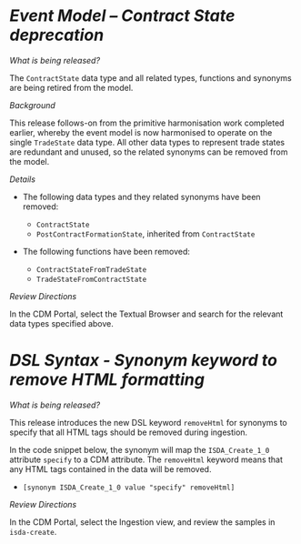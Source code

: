 # *Event Model – Contract State deprecation*

_What is being released?_

The `ContractState` data type and all related types, functions and synonyms are being retired from the model.

_Background_

This release follows-on from the primitive harmonisation work completed earlier, whereby the event model is now harmonised to operate on the single `TradeState` data type. All other data types to represent trade states are redundant and unused, so the related synonyms can be removed from the model.

_Details_

- The following data types and they related synonyms have been removed:

  - `ContractState`
  - `PostContractFormationState`, inherited from `ContractState`

- The following functions have been removed:

  - `ContractStateFromTradeState`
  - `TradeStateFromContractState`

_Review Directions_

In the CDM Portal, select the Textual Browser and search for the relevant data types specified above.

# *DSL Syntax - Synonym keyword to remove HTML formatting*

_What is being released?_

This release introduces the new DSL keyword `removeHtml` for synonyms to specify that all HTML tags should be removed during ingestion.

In the code snippet below, the synonym will map the `ISDA_Create_1_0` attribute `specify` to a CDM attribute.  The `removeHtml` keyword means that any HTML tags contained in the data will be removed.

- `[synonym ISDA_Create_1_0 value "specify" removeHtml]`

_Review Directions_

In the CDM Portal, select the Ingestion view, and review the samples in `isda-create`.
